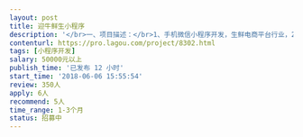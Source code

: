 ```yaml
---                
layout: post       
title: 迎牛鲜生小程序           
description: '</br>一、项目描述：</br>1、手机微信小程序开发，生鲜电商平台行业，2C领域，供应链、物流体系自营；</br></br>二、主要功能点：</br>1、客户端：首页、商品detail页、订单系统、购物车等等功能模块</br>2、物流配送端：配送任务领取、任务执行、调度、业绩查询</br>3、运营后台管理端：基础资料、价格管理、会员等等</br></br>三、可参考产品：</br>1、每日优鲜</br>2、盒马</br>3、两鲜</br></br>四、开发人员需求</br>1、有生鲜电商产品开发经验优先</br>2、精通JAVA、数据库等开发语言</br>3、良好的沟通能力和契约精神</br>4、要求杭州本地开发外包团队，要求甲方办公场地驻场办公</br>5、非杭州的勿扰，谢谢合作</br>'     
contenturl: https://pro.lagou.com/project/8302.html      
tags: [小程序开发]            
salary: 50000元以上          
publish_time: '已发布 12 小时'         
start_time: '2018-06-06 15:55:54'           
review: 350人                   
apply: 6人                   
recommend: 5人                   
time_range: 1-3个月              
status: 招募中                  
---                 
```

